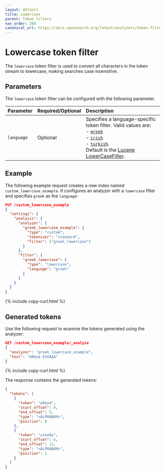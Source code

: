 ```yaml
---
layout: default
title: Lowercase
parent: Token filters
nav_order: 260
canonical_url: https://docs.opensearch.org/latest/analyzers/token-filters/lowercase/
---
```


# Lowercase token filter

The `lowercase` token filter is used to convert all characters in the token stream to lowercase, making searches case insensitive.

## Parameters

The `lowercase` token filter can be configured with the following parameter.

Parameter | Required/Optional | Description
:--- | :--- | :---
 `language` | Optional | Specifies a language-specific token filter. Valid values are: <br>- [`greek`](https://lucene.apache.org/core/8_7_0/analyzers-common/org/apache/lucene/analysis/el/GreekLowerCaseFilter.html) <br>-  [`irish`](https://lucene.apache.org/core/8_7_0/analyzers-common/org/apache/lucene/analysis/ga/IrishLowerCaseFilter.html) <br>-  [`turkish`](https://lucene.apache.org/core/8_7_0/analyzers-common/org/apache/lucene/analysis/tr/TurkishLowerCaseFilter.html). <br> Default is the [Lucene LowerCaseFilter](https://lucene.apache.org/core/8_7_0/analyzers-common/org/apache/lucene/analysis/core/LowerCaseFilter.html). 

## Example

The following example request creates a new index named `custom_lowercase_example`. It configures an analyzer with a `lowercase` filter and specifies `greek` as the `language`:

```json
PUT /custom_lowercase_example
{
  "settings": {
    "analysis": {
      "analyzer": {
        "greek_lowercase_example": {
          "type": "custom",
          "tokenizer": "standard",
          "filter": ["greek_lowercase"]
        }
      },
      "filter": {
        "greek_lowercase": {
          "type": "lowercase",
          "language": "greek"
        }
      }
    }
  }
}
```
{% include copy-curl.html %}

## Generated tokens

Use the following request to examine the tokens generated using the analyzer:

```json
GET /custom_lowercase_example/_analyze
{
  "analyzer": "greek_lowercase_example",
  "text": "Αθήνα ΕΛΛΑΔΑ"
}
```
{% include copy-curl.html %}

The response contains the generated tokens:

```json
{
  "tokens": [
    {
      "token": "αθηνα",
      "start_offset": 0,
      "end_offset": 5,
      "type": "<ALPHANUM>",
      "position": 0
    },
    {
      "token": "ελλαδα",
      "start_offset": 6,
      "end_offset": 12,
      "type": "<ALPHANUM>",
      "position": 1
    }
  ]
}
```
